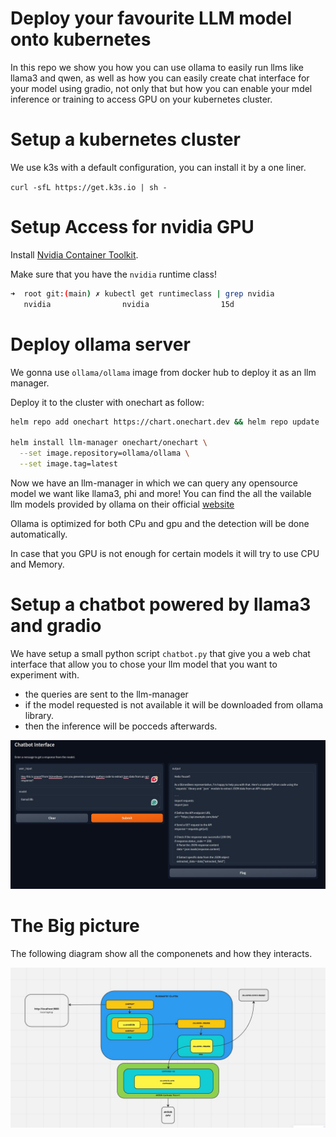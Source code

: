 # Deploy your favourite LLM model onto kubernetes 
In this repo we show you how you can use ollama to easily run llms like llama3 and qwen, as well as how you can easily create chat interface for your model using gradio, not only that but how you can enable your mdel inference or training to access GPU on your kubernetes cluster.

# Setup a kubernetes cluster 

We use k3s with a default configuration, you can install it by a one liner.

`curl -sfL https://get.k3s.io | sh - `

# Setup Access for nvidia GPU 
Install [Nvidia Container Toolkit](https://docs.nvidia.com/datacenter/cloud-native/container-toolkit/latest/install-guide.html#installation).

Make sure that you have the `nvidia` runtime class!

```bash
➜  root git:(main) ✗ kubectl get runtimeclass | grep nvidia
   nvidia                nvidia                15d
```

# Deploy ollama server
We gonna use `ollama/ollama` image from docker hub to deploy it as an llm manager.

Deploy it to the cluster with onechart as follow:

```bash
helm repo add onechart https://chart.onechart.dev && helm repo update

helm install llm-manager onechart/onechart \
  --set image.repository=ollama/ollama \
  --set image.tag=latest
```
   
Now we have an llm-manager in which we can query any opensource model we want like llama3, phi and more! You can find the all the vailable llm models provided by ollama on their official [website](https://ollama.com/library)

Ollama is optimized for both CPu and gpu and the detection will be done automatically.

In case that you GPU is not enough for certain models it will try to use CPU and Memory.

# Setup a chatbot powered by llama3 and gradio
We have setup a small python script `chatbot.py` that give you a web chat interface that allow you to chose your llm model that you want to experiment with.

- the queries are sent to the llm-manager
- if the model requested is not available it will be downloaded from ollama library.
- then the inference will be pocceds afterwards.

![Alt text](chatbot_interface.jpeg)


# The Big picture

The following diagram show all the componenets and how they interacts.

![Alt text](diagram.jpeg)